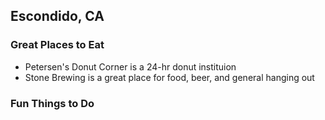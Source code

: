 ## Escondido, CA

### Great Places to Eat
- Petersen's Donut Corner is a 24-hr donut instituion
- Stone Brewing is a great place for food, beer, and general hanging out

### Fun Things to Do

